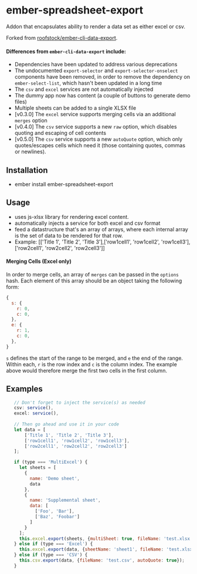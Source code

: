 # ember-spreadsheet-export

Addon that encapsulates ability to render a data set as either excel or csv.

Forked from [roofstock/ember-cli-data-export](https://github.com/roofstock/ember-cli-data-export).

#### Differences from `ember-cli-data-export` include:
- Dependencies have been updated to address various deprecations
- The undocumented `export-selector` and `export-selector-onselect` components have been removed, in order to remove
the dependency on `ember-select-list`, which hasn't been updated in a long time
- The `csv` and `excel` services are not automatically injected
- The dummy app now has content (a couple of buttons to generate demo files)
- Multiple sheets can be added to a single XLSX file
- [v0.3.0] The `excel` service supports merging cells via an additional `merges` option
- [v0.4.0] The `csv` service supports a new `raw` option, which disables quoting and escaping of cell contents
- [v0.5.0] The `csv` service supports a new `autoQuote` option, which only quotes/escapes cells which need it
(those containing quotes, commas or newlines).
## Installation

 - ember install ember-spreadsheet-export

## Usage

 - uses js-xlsx library for rendering excel content.
 - automatically injects a service for both excel and csv format
 - feed a datastructure that's an array of arrays, where each internal array is the set of data to be rendered for that row.
 - Example: [['Title 1', 'Title 2', 'Title 3'],['row1cell1', 'row1cell2', 'row1cell3'],['row2cell1', 'row2cell2', 'row2cell3']]
 
#### Merging Cells (Excel only)

In order to merge cells, an array of `merges` can be passed in the `options` hash.
Each element of this array should be an object taking the following form:
```javascript
{
  s: {
    r: 0,
    c: 0,
  },
  e: {
    r: 1,
    c: 0,
  },
}
``` 
`s` defines the start of the range to be merged, and `e` the end of the range.
Within each, `r` is the row index and `c` is the column index.
The example above would therefore merge the first two cells in the first column.

## Examples
 ```javascript
    // Don't forget to inject the service(s) as needed
    csv: service(),
    excel: service(),
    
    // Then go ahead and use it in your code
    let data = [
        ['Title 1', 'Title 2', 'Title 3'],
        ['row1cell1', 'row1cell2', 'row1cell3'],
        ['row2cell1', 'row2cell2', 'row2cell3']
    ];

    if (type === 'MultiExcel') {
      let sheets = [
        {
          name: 'Demo sheet',
          data
        },
        {
          name: 'Supplemental sheet',
          data: [
            ['Foo', 'Bar'],
            ['Baz', 'Foobar']
          ]
        }
      ];
      this.excel.export(sheets, {multiSheet: true, fileName: 'test.xlsx'});
    } else if (type === 'Excel') {
      this.excel.export(data, {sheetName: 'sheet1', fileName: 'test.xlsx'});
    } else if (type === 'CSV') {
      this.csv.export(data, {fileName: 'test.csv', autoQuote: true});
    }
```
